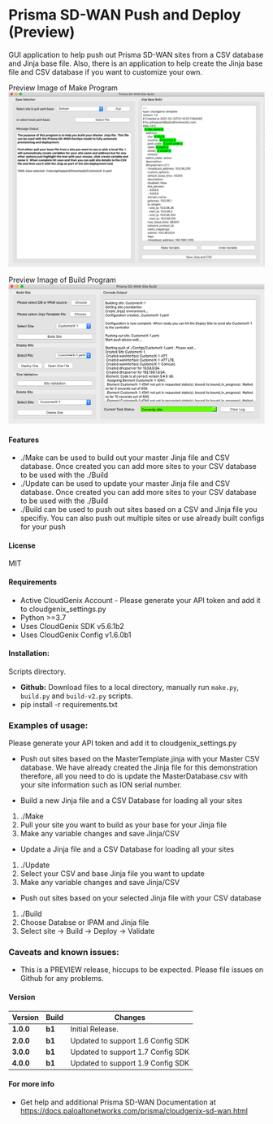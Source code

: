 # Prisma SD-WAN Push and Deploy (Preview)
GUI application to help push out Prisma SD-WAN sites from a CSV database and Jinja base file. Also, there is an application to help create the Jinja base file and CSV database if you want to customize your own.

Preview Image of Make Program
![alt text](./Images/Make.png "screenshot")

Preview Image of Build Program
![alt text](./Images/Build-v2.png "screenshot")

#### Features

 - ./Make can be used to build out your master Jinja file and CSV database. Once created you can add more sites to your CSV database to be used with the ./Build
 - ./Update can be used to update your master Jinja file and CSV database. Once created you can add more sites to your CSV database to be used with the ./Build
 - ./Build can be used to push out sites based on a CSV and Jinja file you specifiy. You can also push out multiple sites or use already built configs for your push 

#### License
MIT

#### Requirements
* Active CloudGenix Account - Please generate your API token and add it to cloudgenix_settings.py
* Python >=3.7
* Uses CloudGenix SDK v5.6.1b2
* Uses CloudGenix Config v1.6.0b1

#### Installation:
 Scripts directory. 
 - **Github:** Download files to a local directory, manually run `make.py`, `build.py`  and `build-v2.py` scripts. 
 - pip install -r requirements.txt

### Examples of usage:
 Please generate your API token and add it to cloudgenix_settings.py
 
 - Push out sites based on the MasterTemplate.jinja with your Master CSV database. We have already created the Jinja file for this demonstration therefore, all you need to do is update the MasterDatabase.csv with your site information such as ION serial number. 

 - Build a new Jinja file and a CSV Database for loading all your sites
 1. ./Make
 2. Pull your site you want to build as your base for your Jinja file
 3. Make any variable changes and save Jinja/CSV
 
 - Update a Jinja file and a CSV Database for loading all your sites
 1. ./Update
 2. Select your CSV and base Jinja file you want to update
 3. Make any variable changes and save Jinja/CSV
 
 - Push out sites based on your selected Jinja file with your CSV database
 1. ./Build
 2. Choose Databse or IPAM and Jinja file 
 3. Select site -> Build -> Deploy -> Validate
 
### Caveats and known issues:
 - This is a PREVIEW release, hiccups to be expected. Please file issues on Github for any problems.

#### Version
| Version | Build | Changes |
| ------- | ----- | ------- |
| **1.0.0** | **b1** | Initial Release. |
| **2.0.0** | **b1** | Updated to support 1.6 Config SDK  |
| **3.0.0** | **b1** | Updated to support 1.7 Config SDK  |
| **4.0.0** | **b1** | Updated to support 1.9 Config SDK  |


#### For more info
 * Get help and additional Prisma SD-WAN Documentation at <https://docs.paloaltonetworks.com/prisma/cloudgenix-sd-wan.html>
